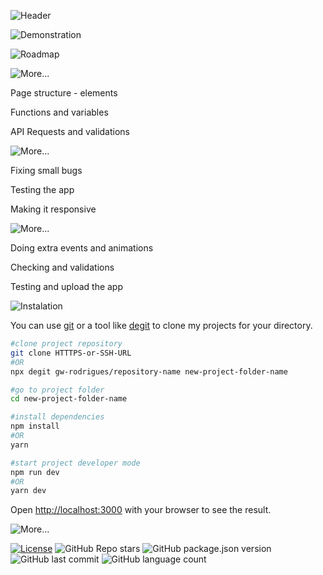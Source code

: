 ![Header](https://user-images.githubusercontent.com/92688864/188981446-38171e61-b1ce-492b-b581-a457380d4022.png)

![Demonstration](https://user-images.githubusercontent.com/92688864/188981468-78ca1f62-642e-4aea-bf92-dba3f36ca085.png)

![Roadmap](https://gist.githubusercontent.com/gw-rodrigues/d0ea04e57502976391b0f71b9a06d918/raw/eba1ec06e6bf00f792d9f1f4ca4ce7df1dab9673/Roadmap.svg)

![More...](https://gist.githubusercontent.com/gw-rodrigues/d0ea04e57502976391b0f71b9a06d918/raw/eba1ec06e6bf00f792d9f1f4ca4ce7df1dab9673/STEP.svg)

<p>Page structure - elements</p>
<p>Functions and variables</p>
<p>API Requests and validations</p>

![More...](https://gist.githubusercontent.com/gw-rodrigues/d0ea04e57502976391b0f71b9a06d918/raw/eba1ec06e6bf00f792d9f1f4ca4ce7df1dab9673/STEP-1.svg)

<p>Fixing small bugs</p>
<p>Testing the app</p>
<p>Making it responsive</p>

![More...](https://gist.githubusercontent.com/gw-rodrigues/d0ea04e57502976391b0f71b9a06d918/raw/eba1ec06e6bf00f792d9f1f4ca4ce7df1dab9673/STEP-2.svg)

<p>Doing extra events and animations</p>
<p>Checking and validations</p>
<p>Testing and upload the app</p>

![Instalation](https://gist.githubusercontent.com/gw-rodrigues/d0ea04e57502976391b0f71b9a06d918/raw/eba1ec06e6bf00f792d9f1f4ca4ce7df1dab9673/Instalation.svg)

You can use [git](https://git-scm.com) or a tool like [degit](https://github.com/Rich-Harris/degit) to clone my projects for your directory.

```sh
#clone project repository
git clone HTTTPS-or-SSH-URL
#OR
npx degit gw-rodrigues/repository-name new-project-folder-name

#go to project folder
cd new-project-folder-name

#install dependencies
npm install
#OR
yarn

#start project developer mode
npm run dev
#OR
yarn dev
```

Open [http://localhost:3000](http://localhost:3000) with your browser to see the result.

![More...](https://gist.githubusercontent.com/gw-rodrigues/d0ea04e57502976391b0f71b9a06d918/raw/eba1ec06e6bf00f792d9f1f4ca4ce7df1dab9673/More....svg)

[![License](https://img.shields.io/badge/license-MIT-green?style=for-the-badge)](./LICENSE)
![GitHub Repo stars](https://img.shields.io/github/stars/gw-rodrigues/ignite-04-reactjs-upload-de-imagens?style=for-the-badge)
![GitHub package.json version](https://img.shields.io/github/package-json/v/gw-rodrigues/ignite-04-reactjs-upload-de-imagens?style=for-the-badge)
![GitHub last commit](https://img.shields.io/github/last-commit/gw-rodrigues/ignite-04-reactjs-upload-de-imagens?style=for-the-badge)
![GitHub language count](https://img.shields.io/github/languages/count/gw-rodrigues/ignite-04-reactjs-upload-de-imagens?style=for-the-badge)
